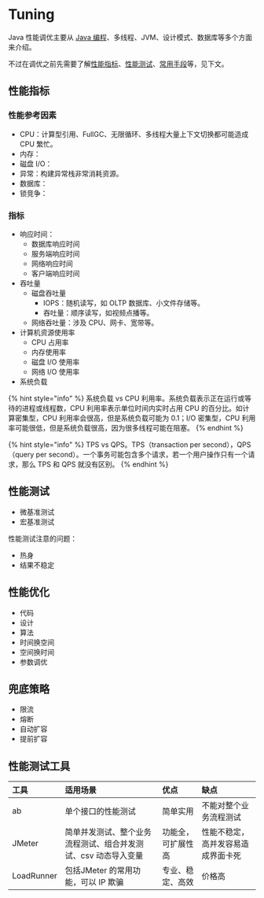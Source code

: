# Tuning

Java 性能调优主要从 [Java 编程](programming.md)、多线程、JVM、设计模式、数据库等多个方面来介绍。

不过在调优之前先需要了解[性能指标](./#xing-neng-zhi-biao)、[性能测试](./#xing-neng-ce-shi)、[常用手段](./#xing-neng-you-hua)等，见下文。

## 性能指标

### 性能参考因素

* CPU：计算型引用、FullGC、无限循环、多线程大量上下文切换都可能造成 CPU 繁忙。
* 内存：
* 磁盘 I/O：
* 异常：构建异常栈非常消耗资源。
* 数据库：
* 锁竞争：

### 指标

* 响应时间：
  * 数据库响应时间
  * 服务端响应时间
  * 网络响应时间
  * 客户端响应时间
* 吞吐量
  * 磁盘吞吐量
    * IOPS：随机读写，如 OLTP 数据库、小文件存储等。
    * 吞吐量：顺序读写，如视频点播等。
  * 网络吞吐量：涉及 CPU、网卡、宽带等。
* 计算机资源使用率
  * CPU 占用率
  * 内存使用率
  * 磁盘 I/O 使用率
  * 网络 I/O 使用率
* 系统负载

{% hint style="info" %}
系统负载 vs CPU 利用率。系统负载表示正在运行或等待的进程或线程数，CPU 利用率表示单位时间内实时占用 CPU 的百分比。如计算密集型，CPU 利用率会很高，但是系统负载可能为 0.1；I/O 密集型，CPU 利用率可能很低，但是系统负载很高，因为很多线程可能在阻塞。
{% endhint %}

{% hint style="info" %}
TPS vs QPS。TPS（transaction per second），QPS（query per second）。一个事务可能包含多个请求，若一个用户操作只有一个请求，那么 TPS 和 QPS 就没有区别。
{% endhint %}

## 性能测试

* 微基准测试
* 宏基准测试

性能测试注意的问题：

* 热身
* 结果不稳定

## 性能优化

* 代码
* 设计
* 算法
* 时间换空间
* 空间换时间
* 参数调优

## 兜底策略

* 限流
* 熔断
* 自动扩容
* 提前扩容

## 性能测试工具

| 工具 | 适用场景 | 优点 | 缺点 |
| :--- | :--- | :--- | :--- |
| ab | 单个接口的性能测试 | 简单实用 | 不能对整个业务流程测试 |
| JMeter | 简单并发测试、整个业务流程测试、组合并发测试、csv 动态导入变量 | 功能全，可扩展性高 | 性能不稳定，高并发容易造成界面卡死 |
| LoadRunner | 包括JMeter 的常用功能，可以 IP 欺骗 | 专业、稳定、高效 | 价格高 |

